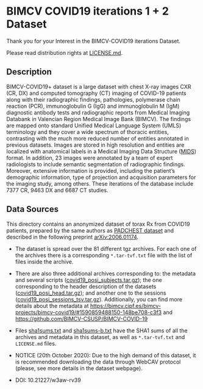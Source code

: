 # BIMCV COVID19 iterations 1 + 2 Dataset

Thank you for your Interest in the BIMCV-COVID19 iterations Dataset.

Please read distribution rights at [LICENSE.md](LICENSE.md).


## Description

BIMCV-COVID19+ dataset is a large dataset with chest X-ray images CXR (CR, DX) and computed tomography (CT) imaging of COVID-19 patients along with their radiographic findings, pathologies, polymerase chain reaction (PCR), immunoglobulin G (IgG) and immunoglobulin M (IgM) diagnostic antibody tests and radiographic reports from Medical Imaging Databank in Valencian Region Medical Image Bank (BIMCV). The findings are mapped onto standard Unified Medical Language System (UMLS) terminology and they cover a wide spectrum of thoracic entities, contrasting with the much more reduced number of entities annotated in previous datasets. Images are stored in high resolution and entities are localized with anatomical labels in a Medical Imaging Data Structure \([MIDS](https://bimcv.cipf.es/bimcv-projects/mids/)\) format. In addition, 23 images were annotated by a team of expert radiologists to include semantic segmentation of radiographic findings. Moreover, extensive information is provided, including the patient’s demographic information, type of projection and acquisition parameters for the imaging study, among others. These iterations of the database include 7377 CR, 9463 DX and 6687 CT studies.

## Data Sources

This directory contains an anonymized dataset of torax Rx from COVID19 patients, prepared by the same authors as [PADCHEST dataset](http://bimcv.cipf.es/bimcv-projects/padchest) and described in the following preprint [arXiv:2006.01174](https://arxiv.org/abs/2006.01174). 

* The dataset is spread over the 81 different tgz archives. For each one of the archives there is a corresponding `*.tar-tvf.txt` file with the list of files inside the archive.

* There are also three additional archives corresponding to: the metadata and several scripts \([covid19_posi_subjects.tar.gz](https://b2drop.bsc.es/index.php/s/BIMCV-COVID19-cIter_1_2/download?path=%2F&files=covid19_posi_subjects.tar.gz)\); the one corresponding to the header description of the datasets  \([covid19_posi_head.tar.gz](https://b2drop.bsc.es/index.php/s/BIMCV-COVID19-cIter_1_2/download?path=%2F&files=covid19_posi_head.tar.gz)\); and another one to the sessions \([covid19_posi_sessions_tsv.tar.gz](https://b2drop.bsc.es/index.php/s/BIMCV-COVID19-cIter_1_2/download?path=%2F&files=covid19_posi_sessions_tsv.tar.gz)\). Additionally, you can find more details about the metadata at <https://bimcv.cipf.es/bimcv-projects/bimcv-covid19/#1590859488150-148be708-c3f3> and <https://github.com/BIMCV-CSUSP/BIMCV-COVID-19>

* Files [sha1sums.txt](https://b2drop.bsc.es/index.php/s/BIMCV-COVID19-cIter_1_2/download?path=%2F&files=sha1sums.txt) and [sha1sums-b.txt](https://b2drop.bsc.es/index.php/s/BIMCV-COVID19-cIter_1_2/download?path=%2F&files=sha1sums-b.txt) have the SHA1 sums of all the archives and metadata in this dataset, as well as `*.tar-tvf.txt` and `LICENSE.md` files.

* NOTICE (20th October 2020): Due to the high demand of this dataset, it is recommended downloading the data through WebCAV protocol (please, see more details in the dataset webpage).
  
* DOI: 10.21227/w3aw-rv39
